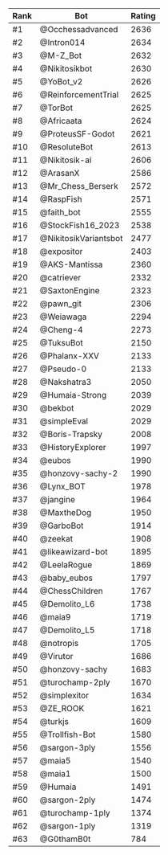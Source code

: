 Rank|Bot|Rating
---|---|---
#1|@Occhessadvanced|2636
#2|@Intron014|2634
#3|@M-Z_Bot|2632
#4|@Nikitosikbot|2630
#5|@YoBot_v2|2626
#6|@ReinforcementTrial|2625
#7|@TorBot|2625
#8|@Africaata|2624
#9|@ProteusSF-Godot|2621
#10|@ResoluteBot|2613
#11|@Nikitosik-ai|2606
#12|@ArasanX|2586
#13|@Mr_Chess_Berserk|2572
#14|@RaspFish|2571
#15|@faith_bot|2555
#16|@StockFish16_2023|2538
#17|@NikitosikVariantsbot|2477
#18|@expositor|2403
#19|@AKS-Mantissa|2360
#20|@catriever|2332
#21|@SaxtonEngine|2323
#22|@pawn_git|2306
#23|@Weiawaga|2294
#24|@Cheng-4|2273
#25|@TuksuBot|2150
#26|@Phalanx-XXV|2133
#27|@Pseudo-0|2133
#28|@Nakshatra3|2050
#29|@Humaia-Strong|2039
#30|@bekbot|2029
#31|@simpleEval|2029
#32|@Boris-Trapsky|2008
#33|@HistoryExplorer|1997
#34|@eubos|1990
#35|@honzovy-sachy-2|1990
#36|@Lynx_BOT|1978
#37|@jangine|1964
#38|@MaxtheDog|1950
#39|@GarboBot|1914
#40|@zeekat|1908
#41|@likeawizard-bot|1895
#42|@LeelaRogue|1869
#43|@baby_eubos|1797
#44|@ChessChildren|1767
#45|@Demolito_L6|1738
#46|@maia9|1719
#47|@Demolito_L5|1718
#48|@notropis|1705
#49|@Virutor|1686
#50|@honzovy-sachy|1683
#51|@turochamp-2ply|1670
#52|@simplexitor|1634
#53|@ZE_ROOK|1621
#54|@turkjs|1609
#55|@Trollfish-Bot|1580
#56|@sargon-3ply|1556
#57|@maia5|1540
#58|@maia1|1500
#59|@Humaia|1491
#60|@sargon-2ply|1474
#61|@turochamp-1ply|1374
#62|@sargon-1ply|1319
#63|@G0thamB0t|784
